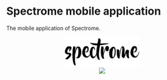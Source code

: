 # Spectrome mobile application

The mobile application of Spectrome.

<p align="center">
    <img src="https://github.com/trK54Ylmz/spectrome-mobile/raw/develop/assets/images/logo.png" width="200">
    <br>
    <img src="https://github.com/trK54Ylmz/spectrome-mobile/raw/develop/assets/images/logo-text.png" width="120">
</p>

